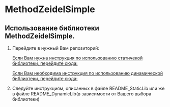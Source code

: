 # MethodZeidelSimple

## Использование библиотеки MethodZeidelSimple.

1. Перейдите в нужный Вам репозиторий:  

   [Если Вам нужна инструкция по использованию статичекой библиотеки, перейдите сюда: ](https://github.com/ZOOW2/Methoh_Zeidel_and_Simple/tree/main/StaticLibZeidel/StaticLib)

   [Если Вам необходима инструкция по использованию динамической библиотеки, перейдите сюда: ](https://github.com/ZOOW2/Methoh_Zeidel_and_Simple/tree/main/DynamicLib/TestDynamicLib)

2. Следуйте инструкциям, описанных в файле README_StaticLib или же в файле README_DynamicLib(в зависимости от Вашего выбора библиотеки)

